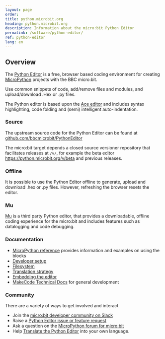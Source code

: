 ```yaml
---
layout: page
order:
title: python.microbit.org
heading: python.microbit.org
description: Information about the micro:bit Python Editor
permalink: /software/python-editor/
ref: python-editor
lang: en
---
```

## Overview
The [Python Editor](htps://python.microbit.org) is a free, browser based coding environment for creating [MicroPython](../micropython/) projects with the BBC micro:bit.

Use common snippets of code, add/remove files and modules, and upload/download .Hex or .py files.

The Python editor is based upon the [Ace editor](http://ace.c9.io) and includes syntax highlighting, code folding and (semi) intelligent auto-indentation.

### Source
The upstream source code for the Python Editor can be found at [github.com/bbcmicrobit/PythonEditor](https://github.com/bbcmicrobit/PythonEditor)

The micro:bit target depends a closed source versioner repository that facilitates releases at `/v/`, for example the beta editor https://python.microbit.org/v/beta and previous releases.

### Offline
It is possible to use the Python Editor offline to generate, upload and download .hex or .py files. However, refreshing the browser resets the editor.

### Mu
[Mu](http://codewith.mu/) is a third party Python editor, that provides a downloadable, offline coding experience for the micro:bit and includes features such as datalogging and code debugging.

### Documentation
- [MicroPython reference](https://microbit-micropython.readthedocs.io/en/v1.0.1/) provides information and examples on using the blocks
- [Developer setup](https://github.com/bbcmicrobit/PythonEditor/blob/master/README.rst)
- [Filesystem](https://github.com/bbcmicrobit/PythonEditor/blob/master/docs/filesystem.md)
- [Translation strategy](https://github.com/bbcmicrobit/PythonEditor/blob/master/docs/translations.md)
- [Embedding the editor](https://github.com/bbcmicrobit/PythonEditor/blob/master/docs/embedEditor.md)
- [MakeCode Technical Docs](https://makecode.com/docs) for general development

### Community
There are a variety of ways to get involved and interact 
- Join the [micro:bit developer community on Slack](../../get-involved/where-to-find/)
- Raise a [Python Editor issue or feature request](https://github.com/bbcmicrobit/PythonEditor/issues)
- Ask a question on the [MicroPython forum for micro:bit](https://forum.micropython.org/viewforum.php?f=17&sid=de047c3e944921889becbc00f02a918f)
- Help [Translate the Python Editor](https://support.microbit.org/en/support/solutions/articles/19000106022-translating-the-python-editor) into your own language.
